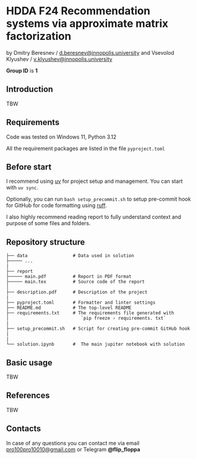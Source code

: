 # HDDA F24 Recommendation systems via approximate matrix factorization

by Dmitry Beresnev / <d.beresnev@innopolis.university>
and Vsevolod Klyushev / <v.klyushev@innopolis.university>

**Group ID** is **1**

## Introduction

TBW

## Requirements

Code was tested on Windows 11, Python 3.12

All the requirement packages are listed in the file `pyproject.toml`

## Before start

I recommend using [uv](https://docs.astral.sh/uv/) for project setup and management.
You can start with `uv sync`.

Optionally, you can run `bash setup_precommit.sh` to setup pre-commit hook for GitHub for code formatting using [ruff](https://docs.astral.sh/ruff/).

I also highly recommend reading report to fully understand context and purpose of some files and folders.

## Repository structure

```text
├── data                 # Data used in solution
├───── ...
|
├── report
├───── main.pdf          # Report in PDF format
├───── main.tex          # Source code of the report
│
├── description.pdf      # Description of the project
|
├── pyproject.toml       # Formatter and linter settings
├── README.md            # The top-level README
├── requirements.txt     # The requirements file generated with
│                           `pip freeze › requirements. txt`
|
├── setup_precommit.sh   # Script for creating pre-commit GitHub hook
|
|
└── solution.ipynb       #  The main jupiter notebook with solution
```

## Basic usage

<!-- This section briefly describes how to use scripts from `benchmark/` folder.

For all scripts help messages are available with `-h` flag. For example, `python ./benchmark/evaluate.py -h` explains all the available flags and their purpose.
Generally, for all scripts two modes are available: verbose and non-verbose.
By default verbose mode is active, and to run the script in silent mode you need the `--no-verbose` flag. -->

TBW

<!-- `./benchmark/evaluate.py` script is used for model performance evaluation.
You can specify model (by path) and data (also by path) for evaluation. Note, that by default script interprets data path
as path to the folder with several .csv files. If you want to pass single file, enable file mode by `-f` flag.
Be default, resulting data is saved to `./benchmark/data/generated/`.

`./benchmark/interactive.py` script is used for real-time interaction with model.
You can specify user parameters, such as age (i.e. `-a 21`),
occupation (i.e. `-o 19` for student),
gender (i.e. `-g 1` for male)
and favorite movies (i.e. `-f 1 56` for "Toy Story" and "Pulp Fiction") to get new movies recommendation. -->

## References

TBW

<!-- ### Metrics

- [Retrieval precision on K](https://pytorch.org/torcheval/main/generated/torcheval.metrics.functional.retrieval_precision.html)
- [MAP@K](https://machinelearninginterview.com/topics/machine-learning/mapatk_evaluation_metric_for_ranking/)

### Datasets

- [MovieLens 100K dataset](https://grouplens.org/datasets/movielens/100k/) -->

## Contacts

In case of any questions you can contact me via email <pro100pro10010@gmail.com> or Telegram **@flip_floppa**
